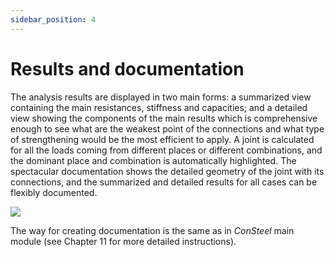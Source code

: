 ```yaml
---
sidebar_position: 4
---
```

# Results and documentation

The analysis results are displayed in two main forms: a summarized view containing the main resistances, stiffness and capacities; and a detailed view showing the components of the main results which is comprehensive enough to see what are the weakest point of the connections and what type of strengthening would be the most efficient to apply. A joint is calculated for all the loads coming from different places or different combinations, and the dominant place and combination is automatically highlighted. The spectacular documentation shows the detailed geometry of the joint with its connections, and the summarized and detailed results for all cases can be flexibly documented.

<!-- /wp:paragraph -->

<!-- wp:paragraph -->

[](<http://consteel.hu/GetAssetFile/csjoint_documentation_1.jpg(121)>)

<!-- /wp:paragraph -->

<!-- wp:image {"align":"center","id":9818,"width":304,"height":442,"sizeSlug":"full","linkDestination":"media"} -->

[![](https://consteelsoftware.com/wp-content/uploads/2021/04/15-5-docu.jpg)](./img/wp-content-uploads-2021-04-15-5-docu.jpg)

<!-- /wp:image -->

<!-- wp:paragraph -->

The way for creating documentation is the same as in _ConSteel_ main module (see Chapter 11 for more detailed instructions).

<!-- /wp:paragraph -->
